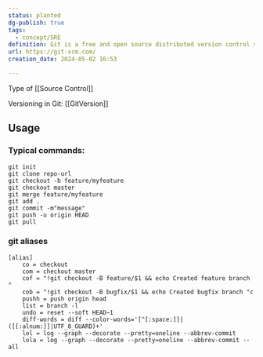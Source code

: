 ```yaml
---
status: planted
dg-publish: true
tags:
  - concept/SRE
definition: Git is a free and open source distributed version control system designed to handle everything from small to very large projects with speed and efficiency.
url: https://git-scm.com/
creation_date: 2024-05-02 16:53

---
```

Type of [[Source Control]]

Versioning in Git:  [[GitVersion]]
## Usage
### Typical commands:
```shell
git init
git clone repo-url
git checkout -b feature/myfeature
git checkout master
git merge feature/myfeature
git add .
git commit -m"message"
git push -u origin HEAD
git pull
```

### git aliases
```shell
[alias]
	co = checkout
	com = checkout master
	cof = "!git checkout -B feature/$1 && echo Created feature branch "
	cob = "!git checkout -B bugfix/$1 && echo Created bugfix branch "c
	pushh = push origin head
	list = branch -l
	undo = reset --soft HEAD~1
	diff-words = diff --color-words='[^[:space:]]|([[:alnum:]]|UTF_8_GUARD)+'
	lol = log --graph --decorate --pretty=oneline --abbrev-commit
    lola = log --graph --decorate --pretty=oneline --abbrev-commit --all
```

